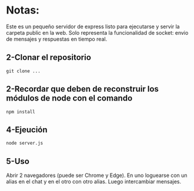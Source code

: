 # Notas:

Este es un pequeño servidor de express listo para ejecutarse y servir la carpeta public en la web.
Solo representa la funcionalidad de socket: envio de mensajes y respuestas en tiempo real.


## 2-Clonar el repositorio ##

```
git clone ...
```



## 2-Recordar que deben de reconstruir los módulos de node con el comando ##


```
npm install
```

## 4-Ejeución ##
```
node server.js
```

## 5-Uso ##

Abrir 2 navegadores (puede ser Chrome y Edge). En uno loguearse con un alias en el chat y en el otro con otro alias. Luego intercambiar mensajes.

